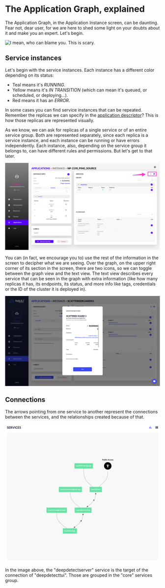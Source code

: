 # The Application Graph, explained

The Application Graph, in the Application Instance screen, can be daunting. Fear not, dear user, for we are here to shed some light on your doubts about it and make you an expert. Let's begin.

![I mean, who can blame you. This is scary.](../../img/app_graph_example.png)

## Service instances

Let's begin with the service instances. Each instance has a different color depending on its status:

* Teal means it's _RUNNING_.
* Yellow means it's _IN TRANSITION_ \(which can mean it's queued, or scheduled, or deploying...\).
* Red means it has an _ERROR_.

In some cases you can find service instances that can be repeated. Remember the replicas we can specify in the [application descriptor](app_descriptors.md)? This is how those replicas are represented visually.

As we know, we can ask for replicas of a single service or of an entire service group. Both are represented separately, since each replica is a service instance, and each instance can be running or have errors independently. Each instance, also, depending on the service group it belongs to, can have different rules and permissions. But let's get to that later.

![Text view of the application instance](../../img/app_graph_instance_textview.png)

You can \(in fact, we encourage you to\) use the rest of the information in the screen to decipher what we are seeing. Over the graph, on the upper right corner of its section in the screen, there are two icons, so we can toggle between the graph view and the text view. The text view describes every service that can be seen in the graph with extra information \(like how many replicas it has, its endpoints, its status, and more info like tags, credentials or the ID of the cluster it is deployed in\).

![Information from the services in the instance](../../img/app_graph_instance_serviceinfo.png)

## Connections

The arrows pointing from one service to another represent the connections between the services, and the relationships created because of that.

![Connections in the application instance](../../img/app_graph_instance_connections.png)

In the image above, the "deepdetectserver" service is the target of the connection of "deepdetecttui". Those are grouped in the "core" services group.


